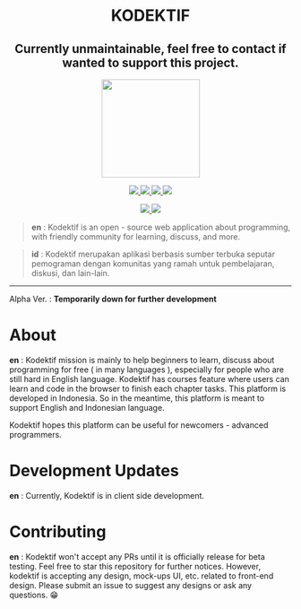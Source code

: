 <h1 align="center">KODEKTIF</h1>
<h2 align="center">Currently unmaintainable, feel free to contact if wanted to support this project.</h2>

<p align="center">
  <img src="/static/logo/logo_kodektif_bg.svg" width="175" align="center"/>
</p>

<p align="center">
  <a href="https://github.com/jasonnchann24/kodektif/actions/workflows/laravel_phpunit.yml">
    <img src="https://github.com/jasonnchann24/kodektif/actions/workflows/laravel_phpunit.yml/badge.svg?branch=main">
  </a>
  <a href="https://github.com/jasonnchann24/kodektif/actions/workflows/dev_laravel_phpunit.yml">
    <img src="https://github.com/jasonnchann24/kodektif/actions/workflows/dev_laravel_phpunit.yml/badge.svg?branch=dev">
  </a>
  <a href="https://codecov.io/gh/jasonnchann24/kodektif">
    <img src="https://codecov.io/gh/jasonnchann24/kodektif/branch/dev/graph/badge.svg?token=66JPCYDYCC"/>
  </a>
  <a href="https://opensource.org/licenses/BSD-3-Clause">
    <img src="https://img.shields.io/badge/License-BSD%203--Clause-blue.svg"/>
  </a>
</p>

<p align="center">
  <a href="https://laravel.com">
    <img src="https://img.shields.io/badge/api%20framework-laravel-red?logo=laravel" />
  </a>
  <a href="https://nuxtjs.org">
    <img src="https://img.shields.io/badge/frontend%20framework-nuxtjs-success?logo=nuxt.js" />
  </a>
</p>

> **en** : Kodektif is an open - source web application about programming, with friendly community for learning, discuss, and more.

> **id** : Kodektif merupakan aplikasi berbasis sumber terbuka seputar pemograman dengan komunitas yang ramah untuk pembelajaran, diskusi, dan lain-lain. 


------------

Alpha Ver. : **Temporarily down for further development**

# About
**en** : Kodektif mission is mainly to help beginners to learn, discuss about programming for free ( in many languages ), especially for people who are still hard in English language. Kodektif has courses feature where users can learn and code in the browser to finish each chapter tasks. This platform is developed in Indonesia. So in the meantime, this platform is meant to support English and Indonesian language.

Kodektif hopes this platform can be useful for newcomers - advanced programmers.


# Development Updates
**en** : Currently, Kodektif is in client side development.

# Contributing
**en** : Kodektif won't accept any PRs until it is officially release for beta testing. Feel free to star this repository for further notices. However, kodektif is accepting any design, mock-ups UI, etc. related to front-end design. Please submit an issue to suggest any designs or ask any questions. 😁

